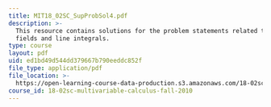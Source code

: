 ```yaml
---
title: MIT18_02SC_SupProbSol4.pdf
description: >-
  This resource contains solutions for the problem statements related to vector
  fields and line integrals.
type: course
layout: pdf
uid: ed1bd49d544dd379667b790eeddc852f
file_type: application/pdf
file_location: >-
  https://open-learning-course-data-production.s3.amazonaws.com/18-02sc-multivariable-calculus-fall-2010/ed1bd49d544dd379667b790eeddc852f_MIT18_02SC_SupProbSol4.pdf
course_id: 18-02sc-multivariable-calculus-fall-2010
---
```

